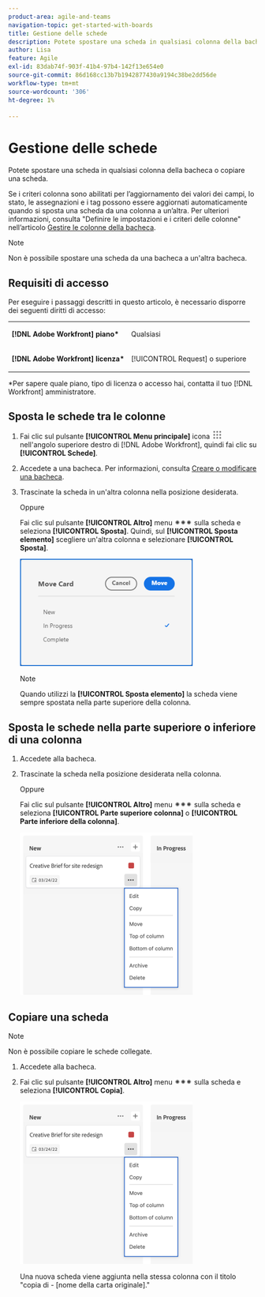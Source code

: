 ```yaml
---
product-area: agile-and-teams
navigation-topic: get-started-with-boards
title: Gestione delle schede
description: Potete spostare una scheda in qualsiasi colonna della bacheca o copiare una scheda.
author: Lisa
feature: Agile
exl-id: 83dab74f-903f-41b4-97b4-142f13e654e0
source-git-commit: 86d168cc13b7b1942877430a9194c38be2dd56de
workflow-type: tm+mt
source-wordcount: '306'
ht-degree: 1%

---
```


# Gestione delle schede

Potete spostare una scheda in qualsiasi colonna della bacheca o copiare una scheda.

Se i criteri colonna sono abilitati per l’aggiornamento dei valori dei campi, lo stato, le assegnazioni e i tag possono essere aggiornati automaticamente quando si sposta una scheda da una colonna a un’altra. Per ulteriori informazioni, consulta &quot;Definire le impostazioni e i criteri delle colonne&quot; nell’articolo [Gestire le colonne della bacheca](/help/quicksilver/agile/get-started-with-boards/manage-board-columns.md).

>[!NOTE]
>
>Non è possibile spostare una scheda da una bacheca a un&#39;altra bacheca.

## Requisiti di accesso

Per eseguire i passaggi descritti in questo articolo, è necessario disporre dei seguenti diritti di accesso:

<table style="table-layout:auto"> 
 <col> 
 </col> 
 <col> 
 </col> 
 <tbody> 
  <tr> 
   <td role="rowheader"><strong>[!DNL Adobe Workfront] piano*</strong></td> 
   <td> <p>Qualsiasi</p> </td> 
  </tr> 
  <tr> 
   <td role="rowheader"><strong>[!DNL Adobe Workfront] licenza*</strong></td> 
   <td> <p>[!UICONTROL Request] o superiore</p> </td> 
  </tr> 
 </tbody> 
</table>

&#42;Per sapere quale piano, tipo di licenza o accesso hai, contatta il tuo [!DNL Workfront] amministratore.

## Sposta le schede tra le colonne

1. Fai clic sul pulsante **[!UICONTROL Menu principale]** icona ![](assets/main-menu-icon.png) nell&#39;angolo superiore destro di [!DNL Adobe Workfront], quindi fai clic su **[!UICONTROL Schede]**.
1. Accedete a una bacheca. Per informazioni, consulta [Creare o modificare una bacheca](../../agile/get-started-with-boards/create-edit-board.md).
1. Trascinate la scheda in un&#39;altra colonna nella posizione desiderata.

   Oppure

   Fai clic sul pulsante **[!UICONTROL Altro]** menu ![Menu Altro](assets/more-icon-spectrum.png) sulla scheda e seleziona **[!UICONTROL Sposta]**. Quindi, sul **[!UICONTROL Sposta elemento]** scegliere un&#39;altra colonna e selezionare **[!UICONTROL Sposta]**.

   ![Sposta scheda](assets/boards-move-card-350x217.png)

   >[!NOTE]
   >
   >Quando utilizzi la **[!UICONTROL Sposta elemento]** la scheda viene sempre spostata nella parte superiore della colonna.

## Sposta le schede nella parte superiore o inferiore di una colonna

1. Accedete alla bacheca.
1. Trascinate la scheda nella posizione desiderata nella colonna.

   Oppure

   Fai clic sul pulsante **[!UICONTROL Altro]** menu ![Menu Altro](assets/more-icon-spectrum.png) sulla scheda e seleziona **[!UICONTROL Parte superiore colonna]** o **[!UICONTROL Parte inferiore della colonna]**.

   ![Menu Altro](assets/boards-moremenu-350x329.png)

## Copiare una scheda

>[!NOTE]
>
>Non è possibile copiare le schede collegate.

1. Accedete alla bacheca.
1. Fai clic sul pulsante **[!UICONTROL Altro]** menu ![[!UICONTROL Menu Altro]](assets/more-icon-spectrum.png) sulla scheda e seleziona **[!UICONTROL Copia]**.

   ![Menu Altro](assets/boards-moremenu-350x329.png)

   Una nuova scheda viene aggiunta nella stessa colonna con il titolo &quot;copia di - [nome della carta originale].&quot;
